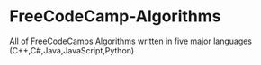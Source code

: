# FreeCodeCamp-Algorithms
All of FreeCodeCamps Algorithms written in five major languages (C++,C#,Java,JavaScript,Python)
